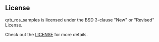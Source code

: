 ## License

qrb_ros_samples is licensed under the BSD 3-clause "New" or "Revised" License.

Check out the [LICENSE](LICENSE) for more details.
